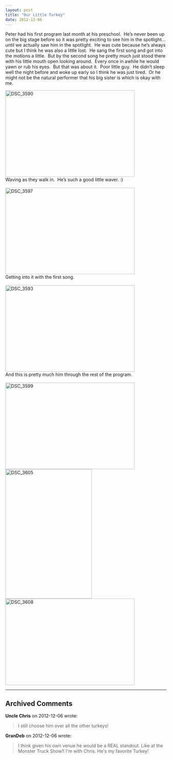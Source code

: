 ```yaml
---
layout: post
title: "Our Little Turkey"
date: 2012-12-06
---
```


<blockquote></blockquote>  <p>Peter had his first program last month at his preschool.&#160; He’s never been up on the big stage before so it was pretty exciting to see him in the spotlight…until we actually saw him in the spotlight.&#160; He was cute because he’s always cute but I think he was also a little lost.&#160; He sang the first song and got into the motions a little.&#160; But by the second song he pretty much just stood there with his little mouth open looking around.&#160; Every once in awhile he would yawn or rub his eyes.&#160; But that was about it.&#160; Poor little guy.&#160; He didn’t sleep well the night before and woke up early so I think he was just tired.&#160; Or he might not be the natural performer that his big sister is which is okay with me.&#160; </p>  <p><a href="/thepaladinos/assets/images/DSC_3590.jpg" target="_blank"><img style="background-image: none; border-bottom: 0px; border-left: 0px; margin: 0px; padding-left: 0px; padding-right: 0px; display: inline; border-top: 0px; border-right: 0px; padding-top: 0px" title="DSC_3590" border="0" alt="DSC_3590" src="/thepaladinos/assets/images/DSC_3590_thumb.jpg" width="404" height="270" /></a>    <br />Waving as they walk in.&#160; He’s such a good little waver. :)    <br />    <br /><a href="/thepaladinos/assets/images/DSC_3597.jpg" target="_blank"><img style="background-image: none; border-bottom: 0px; border-left: 0px; margin: 0px; padding-left: 0px; padding-right: 0px; display: inline; border-top: 0px; border-right: 0px; padding-top: 0px" title="DSC_3597" border="0" alt="DSC_3597" src="/thepaladinos/assets/images/DSC_3597_thumb.jpg" width="404" height="270" /></a>    <br />Getting into it with the first song.&#160; <br />    <br /><a href="/thepaladinos/assets/images/DSC_3593.jpg" target="_blank"><img style="background-image: none; border-right-width: 0px; padding-left: 0px; padding-right: 0px; display: inline; border-top-width: 0px; border-bottom-width: 0px; border-left-width: 0px; padding-top: 0px" title="DSC_3593" border="0" alt="DSC_3593" src="/thepaladinos/assets/images/DSC_3593_thumb.jpg" width="404" height="270" /></a>    <br />And this is pretty much him through the rest of the program.&#160; <br />    <br /><a href="/thepaladinos/assets/images/DSC_3599.jpg" target="_blank"><img style="background-image: none; border-bottom: 0px; border-left: 0px; margin: 0px; padding-left: 0px; padding-right: 0px; display: inline; border-top: 0px; border-right: 0px; padding-top: 0px" title="DSC_3599" border="0" alt="DSC_3599" src="/thepaladinos/assets/images/DSC_3599_thumb.jpg" width="404" height="270" /></a>    <br /><a href="/thepaladinos/assets/images/DSC_3605.jpg" target="_blank"><img style="background-image: none; border-bottom: 0px; border-left: 0px; margin: 0px; padding-left: 0px; padding-right: 0px; display: inline; border-top: 0px; border-right: 0px; padding-top: 0px" title="DSC_3605" border="0" alt="DSC_3605" src="/thepaladinos/assets/images/DSC_3605_thumb.jpg" width="270" height="404" /></a><a href="/thepaladinos/assets/images/DSC_3608.jpg" target="_blank"><img style="background-image: none; border-bottom: 0px; border-left: 0px; padding-left: 0px; padding-right: 0px; display: inline; border-top: 0px; border-right: 0px; padding-top: 0px" title="DSC_3608" border="0" alt="DSC_3608" src="/thepaladinos/assets/images/DSC_3608_thumb.jpg" width="404" height="270" /></a></p>


---

## Archived Comments

**Uncle Chris** on 2012-12-06 wrote:

> I still choose him over all the other turkeys!

**GranDeb** on 2012-12-06 wrote:

> I think given his own venue he would be a REAL standout.  Like at the Monster Truck Show!!  I'm with Chris.  He's my favorite Turkey!

